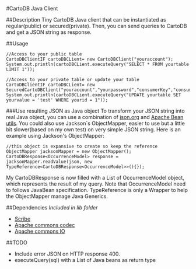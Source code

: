 #CartoDB Java Client

##Description
Tiny CartoDB Java client that can be instantiated as regular(public) or secured(private). Then, you can 
send queries to CartoDB and get a JSON string as response.

##Usage

    //Access to your public table
    CartoDBClientIF cartoDBCLient= new CartoDBClient("youraccount");
    System.out.println(cartoDBCLient.executeQuery("SELECT * FROM yourtable LIMIT 1"));

    //Access to your private table or update your table
    CartoDBClientIF cartoDBCLient= new SecuredCartoDBClient("youraccount","yourpassword","consumerKey","consumerSecret");
    System.out.println(cartoDBCLient.executeQuery("UPDATE yourtable SET yourvalue = 'test' WHERE yourid = 1"));

###Use resulting JSON as Java object
To transform your JSON string into real Java object, you can use a combination of [json.org](http://json.org/java/) and [Apache Bean utils](http://commons.apache.org/beanutils/).
You could also use Jackson`s ObjectMapper, easier to use but a little bit slower(based on my own test) on very simple JSON string.
Here is an example using Jackson's ObjectMapper:

    //this object is expansive to create so keep the reference
    ObjectMapper jacksonMapper = new ObjectMapper();
    CartoDBResponse<OccurrenceModel> response = jacksonMapper.readValue(json, new TypeReference<CartoDBResponse<OccurrenceModel>>(){});

My CartoDBResponse is now filled with a List of OccurrenceModel object, which represents the result of my query. Note that OccurrenceModel need to follows JavaBean specification. TypeReference is only a Wrapper to help the ObjectMapper manage Java Generics. 

##Dependencies
_Included in lib folder_

* [Scribe](https://github.com/fernandezpablo85/scribe-java)
* [Apache commons codec](http://commons.apache.org/codec/)
* [Apache commons IO](http://commons.apache.org/io/)

##TODO
* Include error JSON on HTTP response 400.
* executeQuery(sql) with a List of Java beans as return type
